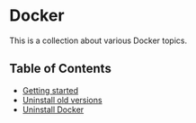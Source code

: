# Docker

This is a collection about various Docker topics.

## Table of Contents

- [Getting started](/docker/configuration.md#getting-started)
- [Uninstall old versions](/docker/configuration.md#uninstall-old-versions)
- [Uninstall Docker](/docker/configuration.md#uninstall-docker-engine)
